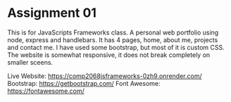 # Assignment 01
This is for JavaScripts Frameworks class. A personal web portfolio using node, express and handlebars. It has 4 pages, home, about me, projects and contact me.
I have used some bootstrap, but most of it is custom CSS. The website is somewhat responsive, it does not break completely on smaller sceens.

Live Website: https://comp2068jsframeworks-0zh9.onrender.com/
Bootstrap: https://getbootstrap.com/
Font Awesome: https://fontawesome.com/
